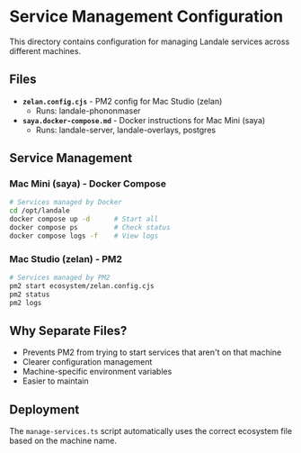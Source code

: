 # Service Management Configuration

This directory contains configuration for managing Landale services across different machines.

## Files

- **`zelan.config.cjs`** - PM2 config for Mac Studio (zelan)
  - Runs: landale-phononmaser
- **`saya.docker-compose.md`** - Docker instructions for Mac Mini (saya)
  - Runs: landale-server, landale-overlays, postgres

## Service Management

### Mac Mini (saya) - Docker Compose

```bash
# Services managed by Docker
cd /opt/landale
docker compose up -d      # Start all
docker compose ps         # Check status
docker compose logs -f    # View logs
```

### Mac Studio (zelan) - PM2

```bash
# Services managed by PM2
pm2 start ecosystem/zelan.config.cjs
pm2 status
pm2 logs
```

## Why Separate Files?

- Prevents PM2 from trying to start services that aren't on that machine
- Clearer configuration management
- Machine-specific environment variables
- Easier to maintain

## Deployment

The `manage-services.ts` script automatically uses the correct ecosystem file based on the machine name.
